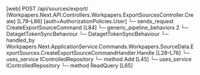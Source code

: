 [web] POST /api/sources/export/  (Workpapers.Next.API.Controllers.Workpapers.ExportSourcesController.Create)  [L79–L86] [auth=AuthorizationPolicies.User]
  └─ sends_request CreateExportSourceCommand [L84]
    └─ generic_pipeline_behaviors 2
      └─ DatagetTokenSyncBehaviour
      └─ DatagetTokenSyncBehaviour
    └─ handled_by Workpapers.Next.ApplicationService.Commands.Workpapers.SourceData.ExportSources.CreateExportSourceCommandHandler.Handle [L28–L76]
      └─ uses_service IControlledRepository<ExportSource>
        └─ method Add [L45]
      └─ uses_service IControlledRepository<SourceType>
        └─ method ReadQuery [L65]

